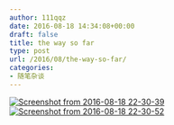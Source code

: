 ```yaml
---
author: 111qqz
date: 2016-08-18 14:34:08+00:00
draft: false
title: the way so far
type: post
url: /2016/08/the-way-so-far/
categories:
- 随笔杂谈
---
```




[![Screenshot from 2016-08-18 22-30-39](https://111qqz.com/wordpress/wp-content/uploads/2016/08/Screenshot-from-2016-08-18-22-30-39.png)
](https://111qqz.com/wordpress/wp-content/uploads/2016/08/Screenshot-from-2016-08-18-22-30-39.png)[![Screenshot from 2016-08-18 22-30-52](https://111qqz.com/wordpress/wp-content/uploads/2016/08/Screenshot-from-2016-08-18-22-30-52.png)
](https://111qqz.com/wordpress/wp-content/uploads/2016/08/Screenshot-from-2016-08-18-22-30-52.png)








